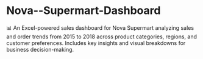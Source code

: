 # Nova--Supermart-Dashboard
📊 An Excel-powered sales dashboard for Nova Supermart analyzing sales and order trends from 2015 to 2018 across product categories, regions, and customer preferences. Includes key insights and visual breakdowns for business decision-making.
